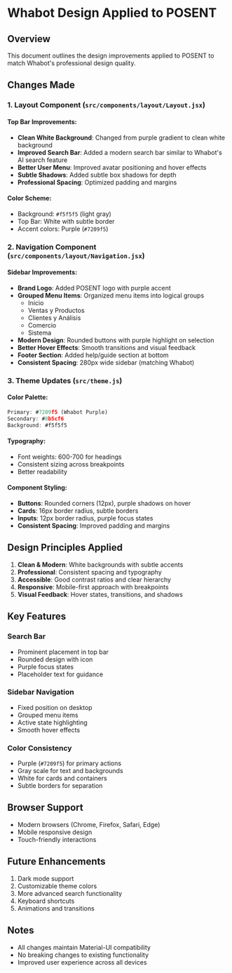 # Whabot Design Applied to POSENT

## Overview
This document outlines the design improvements applied to POSENT to match Whabot's professional design quality.

## Changes Made

### 1. Layout Component (`src/components/layout/Layout.jsx`)

#### Top Bar Improvements:
- **Clean White Background**: Changed from purple gradient to clean white background
- **Improved Search Bar**: Added a modern search bar similar to Whabot's AI search feature
- **Better User Menu**: Improved avatar positioning and hover effects
- **Subtle Shadows**: Added subtle box shadows for depth
- **Professional Spacing**: Optimized padding and margins

#### Color Scheme:
- Background: `#f5f5f5` (light gray)
- Top Bar: White with subtle border
- Accent colors: Purple (`#7209f5`)

### 2. Navigation Component (`src/components/layout/Navigation.jsx`)

#### Sidebar Improvements:
- **Brand Logo**: Added POSENT logo with purple accent
- **Grouped Menu Items**: Organized menu items into logical groups
  - Inicio
  - Ventas y Productos
  - Clientes y Análisis
  - Comercio
  - Sistema
- **Modern Design**: Rounded buttons with purple highlight on selection
- **Better Hover Effects**: Smooth transitions and visual feedback
- **Footer Section**: Added help/guide section at bottom
- **Consistent Spacing**: 280px wide sidebar (matching Whabot)

### 3. Theme Updates (`src/theme.js`)

#### Color Palette:
```javascript
Primary: #7209f5 (Whabot Purple)
Secondary: #8b5cf6
Background: #f5f5f5
```

#### Typography:
- Font weights: 600-700 for headings
- Consistent sizing across breakpoints
- Better readability

#### Component Styling:
- **Buttons**: Rounded corners (12px), purple shadows on hover
- **Cards**: 16px border radius, subtle borders
- **Inputs**: 12px border radius, purple focus states
- **Consistent Spacing**: Improved padding and margins

## Design Principles Applied

1. **Clean & Modern**: White backgrounds with subtle accents
2. **Professional**: Consistent spacing and typography
3. **Accessible**: Good contrast ratios and clear hierarchy
4. **Responsive**: Mobile-first approach with breakpoints
5. **Visual Feedback**: Hover states, transitions, and shadows

## Key Features

### Search Bar
- Prominent placement in top bar
- Rounded design with icon
- Purple focus states
- Placeholder text for guidance

### Sidebar Navigation
- Fixed position on desktop
- Grouped menu items
- Active state highlighting
- Smooth hover effects

### Color Consistency
- Purple (`#7209f5`) for primary actions
- Gray scale for text and backgrounds
- White for cards and containers
- Subtle borders for separation

## Browser Support
- Modern browsers (Chrome, Firefox, Safari, Edge)
- Mobile responsive design
- Touch-friendly interactions

## Future Enhancements
1. Dark mode support
2. Customizable theme colors
3. More advanced search functionality
4. Keyboard shortcuts
5. Animations and transitions

## Notes
- All changes maintain Material-UI compatibility
- No breaking changes to existing functionality
- Improved user experience across all devices
